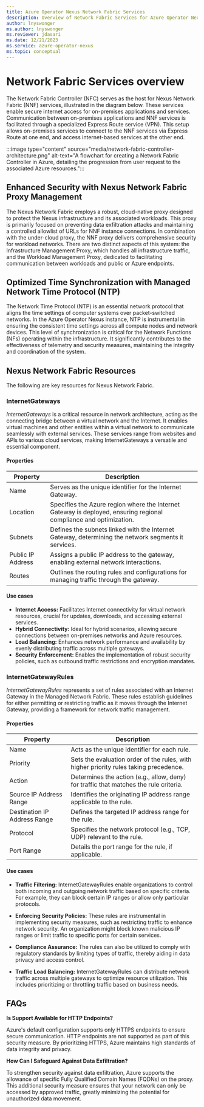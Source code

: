 ```yaml
---
title: Azure Operator Nexus Network Fabric Services
description: Overview of Network Fabric Services for Azure Operator Nexus.
author: lnyswonger
ms.author: lnyswonger
ms.reviewer: jdasari
ms.date: 12/21/2023
ms.service: azure-operator-nexus
ms.topic: conceptual
---
```


# Network Fabric Services overview
The Network Fabric Controller (NFC) serves as the host for Nexus Network Fabric (NNF) services, illustrated in the diagram below. These services enable secure internet access for on-premises applications and services. Communication between on-premises applications and NNF services is facilitated through a specialized Express Route service (VPN). This setup allows on-premises services to connect to the NNF services via Express Route at one end, and access internet-based services at the other end.

:::image type="content" source="media/network-fabric-controller-architecture.png" alt-text="A flowchart for creating a Network Fabric Controller in Azure, detailing the progression from user request to the associated Azure resources.":::


## Enhanced Security with Nexus Network Fabric Proxy Management
The Nexus Network Fabric employs a robust, cloud-native proxy designed to protect the Nexus infrastructure and its associated workloads. This proxy is primarily focused on preventing data exfiltration attacks and maintaining a controlled allowlist of URLs for NNF instance connections. In combination with the under-cloud proxy, the NNF proxy delivers comprehensive security for workload networks. There are two distinct aspects of this system: the Infrastructure Management Proxy, which handles all infrastructure traffic, and the Workload Management Proxy, dedicated to facilitating communication between workloads and public or Azure endpoints.

## Optimized Time Synchronization with Managed Network Time Protocol (NTP)
The Network Time Protocol (NTP) is an essential network protocol that aligns the time settings of computer systems over packet-switched networks. In the Azure Operator Nexus instance, NTP is instrumental in ensuring the consistent time settings across all compute nodes and network devices. This level of synchronization is critical for the Network Functions (NFs) operating within the infrastructure. It significantly contributes to the effectiveness of telemetry and security measures, maintaining the integrity and coordination of the system.

## Nexus Network Fabric Resources
The following are key resources for Nexus Network Fabric.

### InternetGateways
*InternetGateways* is a critical resource in network architecture, acting as the connecting bridge between a virtual network and the Internet. It enables virtual machines and other entities within a virtual network to communicate seamlessly with external services. These services range from websites and APIs to various cloud services, making InternetGateways a versatile and essential component.

#### Properties

| Property         | Description                                                                                          |
|------------------|------------------------------------------------------------------------------------------------------|
| Name             | Serves as the unique identifier for the Internet Gateway.                                            |
| Location         | Specifies the Azure region where the Internet Gateway is deployed, ensuring regional compliance and optimization. |
| Subnets          | Defines the subnets linked with the Internet Gateway, determining the network segments it services. |
| Public IP Address| Assigns a public IP address to the gateway, enabling external network interactions.                  |
| Routes           | Outlines the routing rules and configurations for managing traffic through the gateway.             |


#### Use cases

* **Internet Access:** Facilitates Internet connectivity for virtual network resources, crucial for updates, downloads, and accessing external services.
* **Hybrid Connectivity:** Ideal for hybrid scenarios, allowing secure connections between on-premises networks and Azure resources.
* **Load Balancing:** Enhances network performance and availability by evenly distributing traffic across multiple gateways.
* **Security Enforcement:** Enables the implementation of robust security policies, such as outbound traffic restrictions and encryption mandates.

### InternetGatewayRules
*InternetGatewayRules* represents a set of rules associated with an Internet Gateway in the Managed Network Fabric. These rules establish guidelines for either permitting or restricting traffic as it moves through the Internet Gateway, providing a framework for network traffic management.

#### Properties

| Property                     | Description                                                                          |
|------------------------------|--------------------------------------------------------------------------------------|
| Name                         | Acts as the unique identifier for each rule.                                         |
| Priority                     | Sets the evaluation order of the rules, with higher priority rules taking precedence.|
| Action                       | Determines the action (e.g., allow, deny) for traffic that matches the rule criteria.|
| Source IP Address Range      | Identifies the originating IP address range applicable to the rule.                  |
| Destination IP Address Range | Defines the targeted IP address range for the rule.                                  |
| Protocol                     | Specifies the network protocol (e.g., TCP, UDP) relevant to the rule.                |
| Port Range                   | Details the port range for the rule, if applicable.                                  |


#### Use cases

* **Traffic Filtering:** InternetGatewayRules enable organizations to control both incoming and outgoing network traffic based on specific criteria. For example, they can block certain IP ranges or allow only particular protocols.

* **Enforcing Security Policies:** These rules are instrumental in implementing security measures, such as restricting traffic to enhance network security. An organization might block known malicious IP ranges or limit traffic to specific ports for certain services.

* **Compliance Assurance:** The rules can also be utilized to comply with regulatory standards by limiting types of traffic, thereby aiding in data privacy and access control.

* **Traffic Load Balancing:** InternetGatewayRules can distribute network traffic across multiple gateways to optimize resource utilization. This includes prioritizing or throttling traffic based on business needs.

## FAQs

**Is Support Available for HTTP Endpoints?**

Azure's default configuration supports only HTTPS endpoints to ensure secure communication. HTTP endpoints are not supported as part of this security measure. By prioritizing HTTPS, Azure maintains high standards of data integrity and privacy.

**How Can I Safeguard Against Data Exfiltration?**

To strengthen security against data exfiltration, Azure supports the allowance of specific Fully Qualified Domain Names (FQDNs) on the proxy. This additional security measure ensures that your network can only be accessed by approved traffic, greatly minimizing the potential for unauthorized data movement.